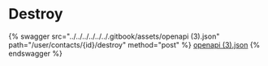 # Destroy

{% swagger src="../../../../../../.gitbook/assets/openapi (3).json" path="/user/contacts/{id}/destroy" method="post" %}
[openapi (3).json](<../../../../../../.gitbook/assets/openapi (3).json>)
{% endswagger %}
